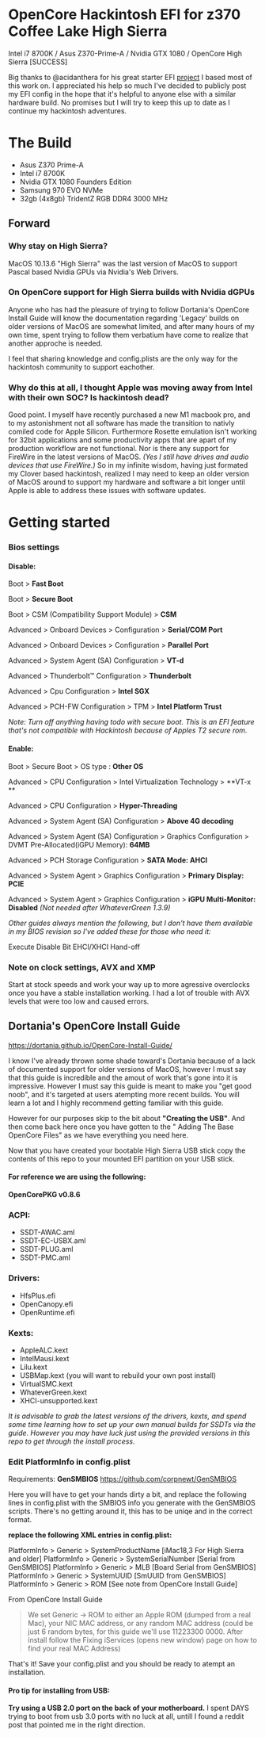# OpenCore Hackintosh EFI for z370 Coffee Lake High Sierra
Intel i7 8700K / Asus Z370-Prime-A / Nvidia GTX 1080 / OpenCore High Sierra [SUCCESS]

Big thanks to @acidanthera for his great starter EFI [project](https://github.com/amrios/z370-g_vanilla) I based most of this work on.  I appreciated his help so much I've decided to publicly post my EFI config in the hope that it's helpful to anyone else with a similar hardware build.  No promises but I will try to keep this up to date as I continue my hackintosh adventures.

# The Build
- Asus Z370 Prime-A
- Intel i7 8700K 
- Nvidia GTX 1080 Founders Edition
- Samsung 970 EVO NVMe
- 32gb (4x8gb) TridentZ RGB DDR4 3000 MHz

## Forward
### Why stay on High Sierra?
MacOS 10.13.6 "High Sierra" was the last version of MacOS to support Pascal based Nvidia GPUs via Nvidia's Web Drivers.

### On OpenCore support for High Sierra builds with Nvidia dGPUs
Anyone who has had the pleasure of trying to follow Dortania's OpenCore Install Guide will know the documentation regarding 'Legacy' builds on older versions of MacOS are somewhat limited, and after many hours of my own time, spent trying to follow them verbatium have come to realize that another approche is needed.

I feel that sharing knowledge and config.plists are the only way for the hackintosh community to support eachother.

### Why do this at all, I thought Apple was moving away from Intel with their own SOC?  Is hackintosh dead?
Good point.  I myself have recently purchased a new M1 macbook pro, and to my astonishment not all software has made the transition to nativly comiled code for Apple Silicon.  Furthermore Rosette emulation isn't working for 32bit applications and some productivity apps that are apart of my production workflow are not functional.  Nor is there any support for FireWire in the latest versions of MacOS.  *(Yes I still have drives and audio devices that use FireWire.)*  So in my infinite wisdom, having just formated my Clover based hackintosh, realized I may need to keep an older version of MacOS around to support my hardware and software a bit longer until Apple is able to address these issues with software updates.

# Getting started
### Bios settings

#### Disable:
Boot  > **Fast Boot**

Boot > **Secure Boot**

Boot > CSM (Compatibility Support Module) > **CSM**

Advanced > Onboard Devices > Configuration > **Serial/COM Port**

Advanced > Onboard Devices > Configuration > **Parallel Port**

Advanced > System Agent (SA) Configuration > **VT-d** 

Advanced > Thunderbolt™ Configuration > **Thunderbolt**

Advanced > Cpu Configuration > **Intel SGX**

Advanced > PCH-FW Configuration > TPM > **Intel Platform Trust**


*Note: Turn off anything having todo with secure boot.  This is an EFI feature that's not compatible with Hackintosh because of Apples T2 secure rom.*

#### Enable:
Boot > Secure Boot > OS type : **Other OS**

Advanced > CPU Configuration > Intel Virtualization Technology > **VT-x **

Advanced > CPU Configuration > **Hyper-Threading**

Advanced > System Agent (SA) Configuration > **Above 4G decoding**

Advanced > System Agent (SA) Configuration > Graphics Configuration > DVMT Pre-Allocated(iGPU Memory): **64MB**

Advanced > PCH Storage Configuration > **SATA Mode: AHCI**

Advanced > System Agent > Graphics Configuration > **Primary Display: PCIE**

Advanced > System Agent > Graphics Configuration > **iGPU Multi-Monitor: Disabled** *(Not needed after WhateverGreen 1.3.9)*


*Other guides always mention the following, but I don't have them available in my BIOS revision so I've added these for those who need it:*

Execute Disable Bit
EHCI/XHCI Hand-off

### Note on clock settings, AVX and XMP
Start at stock speeds and work your way up to more agressive overclocks once you have a stable installation working.  I had a lot of trouble with AVX levels that were too low and caused errors.

## Dortania's OpenCore Install Guide
https://dortania.github.io/OpenCore-Install-Guide/

I know I've already thrown some shade toward's Dortania because of a lack of documented support for older versions of MacOS, however I must say that this guide is incredible and the amout of work that's gone into it is impressive.  However I must say this guide is meant to make you "get good noob", and it's targeted at users atempting more recent builds.  You will learn a lot and I highly recommend getting familiar with this guide.  

However for our purposes skip to the bit about **"Creating the USB"**. And then come back here once you have gotten to the " Adding The Base OpenCore Files" as we have everything you need here.

Now that you have created your bootable High Sierra USB stick copy the contents of this repo to your mounted EFI partition on your USB stick.

#### For reference we are using the following:

**OpenCorePKG v0.8.6**

### ACPI:
- SSDT-AWAC.aml
- SSDT-EC-USBX.aml
- SSDT-PLUG.aml
- SSDT-PMC.aml

### Drivers:
- HfsPlus.efi
- OpenCanopy.efi
- OpenRuntime.efi

### Kexts:
- AppleALC.kext
- IntelMausi.kext
- Lilu.kext
- USBMap.kext (you will want to rebuild your own post install)
- VirtualSMC.kext
- WhateverGreen.kext
- XHCI-unsupported.kext

*It is advisable to grab the latest versions of the drivers, kexts, and spend some time learning how to set up your own manual builds for SSDTs via the guide. However you may have luck just using the provided versions in this repo to get through the install process.*

### Edit PlatformInfo in config.plist
Requirements: **GenSMBIOS**
https://github.com/corpnewt/GenSMBIOS

Here you will have to get your hands dirty a bit, and replace the following lines in config.plist with the SMBIOS info you generate with the GenSMBIOS scripts.  There's no getting around it, this has to be uniqe and in the correct format.

**replace the following XML entries in config.plist:**

PlatformInfo > Generic > SystemProductName  [iMac18,3 For High Sierra and older]
PlatformInfo > Generic > SystemSerialNumber  [Serial from GenSMBIOS]
PlatformInfo > Generic > MLB  [Board Serial from GenSMBIOS]
PlatformInfo > Generic > SystemUUID [SmUUID from GenSMBIOS]
PlatformInfo > Generic > ROM [See note from OpenCore Install Guide]

From OpenCore Install Guide
> We set Generic -> ROM to either an Apple ROM (dumped from a real Mac), your NIC MAC address, or any random MAC address (could be just 6 random bytes, for this guide we'll use 11223300 0000. After install follow the Fixing iServices (opens new window) page on how to find your real MAC Address)

That's it! Save your config.plist and you should be ready to atempt an installation.

#### Pro tip for installing from USB: 
**Try using a USB 2.0 port on the back of your motherboard.**  I spent DAYS trying to boot from usb 3.0 ports with no luck at all, untill I found a reddit post that pointed me in the right direction.  


